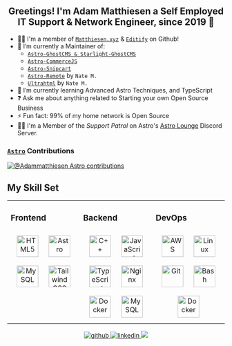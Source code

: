 ## <div align="center">Greetings! I'm Adam Matthiesen a Self Employed IT Support & Network Engineer, since 2019 🚀</div>  

- :man_technologist: I'm a member of [`Matthiesen.xyz`](https://github.com/MatthiesenXYZ) & [`Editify`](https://github.com/Editify) on Github!
- 🔭 I’m currently a Maintainer of:
  - [`Astro-GhostCMS & Starlight-GhostCMS`](https://astro-ghostcms.xyz)
  - [`Astro-CommerceJS`](https://github.com/Adammatthiesen/astro-commercejs)
  - [`Astro-Snipcart`](https://github.com/Adammatthiesen/astro-snipcart)
  - [`Astro-Remote`](https://github.com/natemoo-re/astro-remote) by `Nate M.`
  - [`Ultrahtml`](https://github.com/natemoo-re/ultrahtml) by `Nate M.`
- 🌱 I’m currently learning Advanced Astro Techniques, and TypeScript   
- ❓ Ask me about anything related to Starting your own Open Source Business   
- ⚡ Fun fact: 99% of my home network is Open Source
- 👨‍🚀 I'm a Member of the *Support Patrol* on Astro's [Astro Lounge](https://astro.build/chat) Discord Server.

### [`Astro`](https://github.com/withastro) Contributions
[![@Adammatthiesen Astro contributions](https://astro.badg.es/v2/contributor/Adammatthiesen.svg)](https://astro.badg.es/contributor/Adammatthiesen/)
  
## My Skill Set  
<table><tr><td valign="top" width="33%">
 
### Frontend  
<div align="center">  
<a href="https://en.wikipedia.org/wiki/HTML5" target="_blank"><img style="margin: 10px" src="https://profilinator.rishav.dev/skills-assets/html5-original-wordmark.svg" alt="HTML5" height="50" /></a>  
<a href="https://www.astro.build/" target="_blank"><img style="margin: 10px" src="https://profilinator.rishav.dev/skills-assets/astro.svg" alt="Astro" height="50" /></a>  
<a href="https://www.mysql.com/" target="_blank"><img style="margin: 10px" src="https://profilinator.rishav.dev/skills-assets/mysql-original-wordmark.svg" alt="MySQL" height="50" /></a>  
<a href="https://www.tailwindcss.com/" target="_blank"><img style="margin: 10px" src="https://profilinator.rishav.dev/skills-assets/tailwindcss.svg" alt="Tailwind CSS" height="50" /></a>  
</div>

</td><td valign="top" width="33%">
 
### Backend  
<div align="center">  
<a href="https://www.cplusplus.com/" target="_blank"><img style="margin: 10px" src="https://profilinator.rishav.dev/skills-assets/cplusplus-original.svg" alt="C++" height="50" /></a>  
<a href="https://www.javascript.com/" target="_blank"><img style="margin: 10px" src="https://profilinator.rishav.dev/skills-assets/javascript-original.svg" alt="JavaScript" height="50" /></a>  
<a href="https://www.typescriptlang.org/" target="_blank"><img style="margin: 10px" src="https://profilinator.rishav.dev/skills-assets/typescript-original.svg" alt="TypeScript" height="50" /></a>  
<a href="https://www.nginx.com/" target="_blank"><img style="margin: 10px" src="https://profilinator.rishav.dev/skills-assets/nginx-original.svg" alt="Nginx" height="50" /></a>  
<a href="https://www.docker.com/" target="_blank"><img style="margin: 10px" src="https://profilinator.rishav.dev/skills-assets/docker-original-wordmark.svg" alt="Docker" height="50" /></a>  
<a href="https://www.mysql.com/" target="_blank"><img style="margin: 10px" src="https://profilinator.rishav.dev/skills-assets/mysql-original-wordmark.svg" alt="MySQL" height="50" /></a>  
</div>

</td><td valign="top" width="33%">
 
### DevOps  
<div align="center">  
<a href="https://aws.amazon.com/" target="_blank"><img style="margin: 10px" src="https://profilinator.rishav.dev/skills-assets/amazonwebservices-original-wordmark.svg" alt="AWS" height="50" /></a>  
<a href="https://www.linux.org/" target="_blank"><img style="margin: 10px" src="https://profilinator.rishav.dev/skills-assets/linux-original.svg" alt="Linux" height="50" /></a>  
<a href="https://github.com/" target="_blank"><img style="margin: 10px" src="https://profilinator.rishav.dev/skills-assets/git-scm-icon.svg" alt="Git" height="50" /></a>  
<a href="https://www.gnu.org/software/bash/" target="_blank"><img style="margin: 10px" src="https://profilinator.rishav.dev/skills-assets/gnu_bash-icon.svg" alt="Bash" height="50" /></a>  
<a href="https://www.docker.com/" target="_blank"><img style="margin: 10px" src="https://profilinator.rishav.dev/skills-assets/docker-original-wordmark.svg" alt="Docker" height="50" /></a>  
</div>

</td></tr></table>

<div align="center">
<a href="https://github.com/adammatthiesen" target="_blank">
<img src=https://img.shields.io/badge/github-%2324292e.svg?&style=for-the-badge&logo=github&logoColor=white alt=github style="margin-bottom: 5px;" />
</a>
<a href="https://linkedin.com/in/amatthiesen1" target="_blank">
<img src=https://img.shields.io/badge/linkedin-%231E77B5.svg?&style=for-the-badge&logo=linkedin&logoColor=white alt=linkedin style="margin-bottom: 5px;" />
</a>
<a href="https://www.buymeacoffee.com/adammatthiesen" target="_blank">
<img src="https://img.shields.io/badge/Donate-Buy%20Me%20A%20Coffee-orange.svg?style=for-the-badge&logo=buymeacoffee alt=buymeacoffee style="margin-bottom: 5px;"/>
</a>
</div>

 
